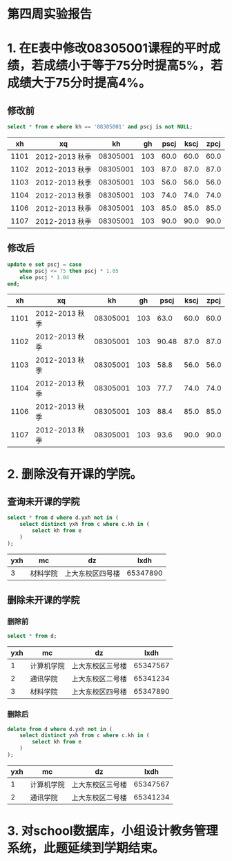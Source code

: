 # 第四周实验报告

# 1. 在E表中修改08305001课程的平时成绩，若成绩小于等于75分时提高5%，若成绩大于75分时提高4%。

## 修改前

```sql
select * from e where kh == '08305001' and pscj is not NULL;
```

|  xh  |      xq      |    kh    | gh  | pscj | kscj | zpcj |
|------|--------------|----------|-----|------|------|------|
| 1101 | 2012-2013 秋季 | 08305001 | 103 | 60.0 | 60.0 | 60.0 |
| 1102 | 2012-2013 秋季 | 08305001 | 103 | 87.0 | 87.0 | 87.0 |
| 1103 | 2012-2013 秋季 | 08305001 | 103 | 56.0 | 56.0 | 56.0 |
| 1104 | 2012-2013 秋季 | 08305001 | 103 | 74.0 | 74.0 | 74.0 |
| 1106 | 2012-2013 秋季 | 08305001 | 103 | 85.0 | 85.0 | 85.0 |
| 1107 | 2012-2013 秋季 | 08305001 | 103 | 90.0 | 90.0 | 90.0 |

## 修改后

```sql
update e set pscj = case
    when pscj <= 75 then pscj * 1.05
    else pscj * 1.04
end;
```

|  xh  |      xq      |    kh    | gh  | pscj  | kscj | zpcj |
|------|--------------|----------|-----|-------|------|------|
| 1101 | 2012-2013 秋季 | 08305001 | 103 | 63.0  | 60.0 | 60.0 |
| 1102 | 2012-2013 秋季 | 08305001 | 103 | 90.48 | 87.0 | 87.0 |
| 1103 | 2012-2013 秋季 | 08305001 | 103 | 58.8  | 56.0 | 56.0 |
| 1104 | 2012-2013 秋季 | 08305001 | 103 | 77.7  | 74.0 | 74.0 |
| 1106 | 2012-2013 秋季 | 08305001 | 103 | 88.4  | 85.0 | 85.0 |
| 1107 | 2012-2013 秋季 | 08305001 | 103 | 93.6  | 90.0 | 90.0 |

# 2. 删除没有开课的学院。

## 查询未开课的学院

```sql
select * from d where d.yxh not in (
    select distinct yxh from c where c.kh in (
        select kh from e
    )
);
```

| yxh |  mc  |    dz    |   lxdh   |
|-----|------|----------|----------|
| 3   | 材料学院 | 上大东校区四号楼 | 65347890 |

## 删除未开课的学院

### 删除前

```sql
select * from d;
```

| yxh |  mc   |    dz    |   lxdh   |
|-----|-------|----------|----------|
| 1   | 计算机学院 | 上大东校区三号楼 | 65347567 |
| 2   | 通讯学院  | 上大东校区二号楼 | 65341234 |
| 3   | 材料学院  | 上大东校区四号楼 | 65347890 |

### 删除后

```sql
delete from d where d.yxh not in (
    select distinct yxh from c where c.kh in (
        select kh from e
    )
);
```

| yxh |  mc   |    dz    |   lxdh   |
|-----|-------|----------|----------|
| 1   | 计算机学院 | 上大东校区三号楼 | 65347567 |
| 2   | 通讯学院  | 上大东校区二号楼 | 65341234 |

# 3. 对school数据库，小组设计教务管理系统，此题延续到学期结束。
